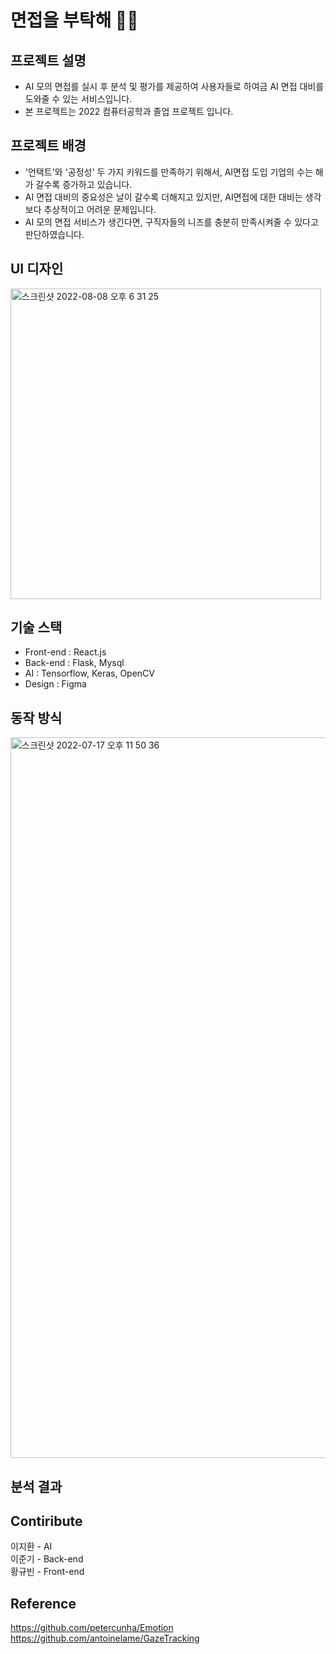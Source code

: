# 면접을 부탁해 🙋‍♂️ 

## 프로젝트 설명
- AI 모의 면접를 실시 후 분석 및 평가를 제공하여 사용자들로 하여금 AI 면접 대비를 도와줄 수 있는 서비스입니다.
- 본 프로젝트는 2022 컴퓨터공학과 졸업 프로젝트 입니다.

## 프로젝트 배경
- '언택트'와 '공정성' 두 가지 키워드를 만족하기 위해서, AI면접 도입 기업의 수는 해가 갈수록 증가하고 있습니다.
- AI 면접 대비의 중요성은 날이 갈수록 더해지고 있지만, AI면접에 대한 대비는 생각보다 추상적이고 어려운 문제입니다.
- AI 모의 면접 서비스가 생긴다면, 구직자들의 니즈를 충분히 만족시켜줄 수 있다고 판단하였습니다.

## UI 디자인
<img width="497" alt="스크린샷 2022-08-08 오후 6 31 25" src="https://user-images.githubusercontent.com/70309113/183386903-b979d1cc-269d-432c-adf1-e07ad4656e32.png">

## 기술 스택
- Front-end : React.js
- Back-end : Flask, Mysql
- AI : Tensorflow, Keras, OpenCV
- Design : Figma

## 동작 방식
<img width="1153" alt="스크린샷 2022-07-17 오후 11 50 36" src="https://user-images.githubusercontent.com/70309113/179404631-2a6105c7-544c-4d6c-80fc-32a7232209ee.png">

## 분석 결과

## Contiribute
이지환 - AI  
이준기 - Back-end  
황규빈 - Front-end  

## Reference
https://github.com/petercunha/Emotion   
https://github.com/antoinelame/GazeTracking  
